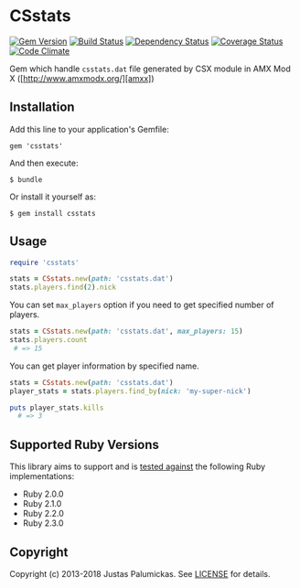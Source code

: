 # CSstats

[![Gem Version](https://img.shields.io/gem/v/csstats.svg?style=flat-square)][rubygems]
[![Build Status](https://img.shields.io/travis/jpalumickas/csstats.svg?style=flat-square)][travis]
[![Dependency Status](https://img.shields.io/gemnasium/jpalumickas/csstats.svg?style=flat-square)][gemnasium]
[![Coverage Status](https://img.shields.io/coveralls/jpalumickas/csstats.svg?branch=master&style=flat-square)][coveralls]
[![Code Climate](https://img.shields.io/codeclimate/github/jpalumickas/csstats.svg?style=flat-square)][codeclimate]

Gem which handle `csstats.dat` file generated by CSX module
in AMX Mod X ([http://www.amxmodx.org/][amxx])

## Installation

Add this line to your application's Gemfile:

    gem 'csstats'

And then execute:

    $ bundle

Or install it yourself as:

    $ gem install csstats

## Usage

```ruby
require 'csstats'

stats = CSstats.new(path: 'csstats.dat')
stats.players.find(2).nick
```

You can set `max_players` option if you need to get specified number of players.

```ruby
stats = CSstats.new(path: 'csstats.dat', max_players: 15)
stats.players.count
 # => 15
```

You can get player information by specified name.

```ruby
stats = CSstats.new(path: 'csstats.dat')
player_stats = stats.players.find_by(nick: 'my-super-nick')

puts player_stats.kills
  # => 3
```

## Supported Ruby Versions

This library aims to support and is [tested against][travis] the following Ruby
implementations:

* Ruby 2.0.0
* Ruby 2.1.0
* Ruby 2.2.0
* Ruby 2.3.0

## Copyright
Copyright (c) 2013-2018 Justas Palumickas.
See [LICENSE][license] for details.

[rubygems]: https://rubygems.org/gems/csstats
[travis]: http://travis-ci.org/jpalumickas/csstats
[gemnasium]: https://gemnasium.com/jpalumickas/csstats
[coveralls]: https://coveralls.io/r/jpalumickas/csstats
[codeclimate]: https://codeclimate.com/github/jpalumickas/csstats

[amxx]: http://www.amxmodx.org/
[license]: https://raw.githubusercontent.com/jpalumickas/csstats/master/LICENSE
